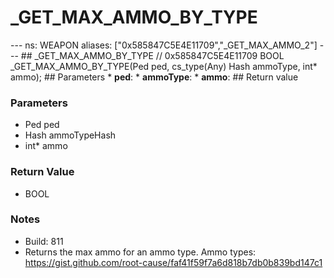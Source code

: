 # _GET_MAX_AMMO_BY_TYPE

--- ns: WEAPON aliases: ["0x585847C5E4E11709","_GET_MAX_AMMO_2"] --- ## _GET_MAX_AMMO_BY_TYPE  // 0x585847C5E4E11709 BOOL _GET_MAX_AMMO_BY_TYPE(Ped ped, cs_type(Any) Hash ammoType, int* ammo);   ## Parameters * **ped**: * **ammoType**: * **ammo**:  ## Return value

### Parameters
* Ped ped
* Hash ammoTypeHash
* int* ammo

### Return Value
* BOOL

### Notes
* Build: 811
* Returns the max ammo for an ammo type. Ammo types: https://gist.github.com/root-cause/faf41f59f7a6d818b7db0b839bd147c1

